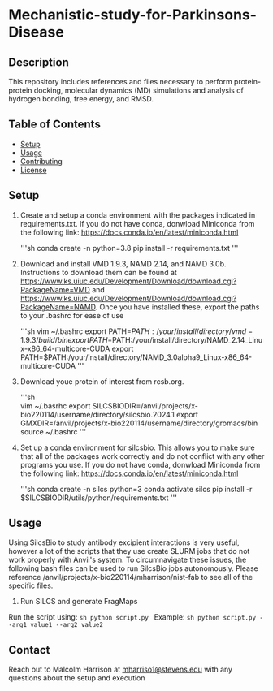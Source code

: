 # Mechanistic-study-for-Parkinsons-Disease

## Description
This repository includes references and files necessary to perform protein-protein docking, molecular dynamics (MD) simulations and analysis of hydrogen bonding, free energy, and RMSD.


## Table of Contents
- [Setup](#setup)
- [Usage](#usage)
- [Contributing](#contributing)
- [License](#license)

## Setup

1. Create and setup a conda environment with the packages indicated in requirements.txt. If you do not have conda, donwload Miniconda from the following link: https://docs.conda.io/en/latest/miniconda.html

	'''sh
	conda create -n <name-of-env> python=3.8
	pip install -r requirements.txt
	'''

2. Download and install VMD 1.9.3, NAMD 2.14, and NAMD 3.0b. Instructions to download them can be found at https://www.ks.uiuc.edu/Development/Download/download.cgi?PackageName=VMD and https://www.ks.uiuc.edu/Development/Download/download.cgi?PackageName=NAMD. Once you have installed these, export the paths to your .bashrc for ease of use

	'''sh
	vim ~/.bashrc
	export PATH=$PATH:/your/install/directory/vmd-1.9.3/build/bin
	export PATH=$PATH:/your/install/directory/NAMD_2.14_Linux-x86_64-multicore-CUDA
	export PATH=$PATH:/your/install/directory/NAMD_3.0alpha9_Linux-x86_64-multicore-CUDA
	'''

3. Download youe protein of interest from rcsb.org. 

	'''sh	
	vim ~/.basrhc
	export SILCSBIODIR=/anvil/projects/x-bio220114/username/directory/silcsbio.2024.1
	export GMXDIR=/anvil/projects/x-bio220114/username/directory/gromacs/bin
	source ~/.bashrc
	'''
	
4. Set up a conda environment for silcsbio. This allows you to make sure that all of the packages work correctly and do not conflict with any other programs you use. If you do not have conda, donwload Miniconda from the following link: https://docs.conda.io/en/latest/miniconda.html

	'''sh
	conda create -n silcs python=3
	conda activate silcs
	pip install -r $SILCSBIODIR/utils/python/requirements.txt
	'''

## Usage

Using SilcsBio to study antibody excipient interactions is very useful, however a lot of the scripts that they use create SLURM jobs that do not work properly with Anvil's system. To circumnavigate these issues, the following bash files can be used to run SilcsBio jobs autonomously. Please reference /anvil/projects/x-bio220114/mharrison/nist-fab to see all of the specific files. 

1. Run SILCS and generate FragMaps

	



Run the script using:
    ```sh
    python script.py
    ```
Example:
    ```sh
    python script.py --arg1 value1 --arg2 value2
    ```

## Contact

Reach out to Malcolm Harrison at mharriso1@stevens.edu with any questions about the setup and execution
